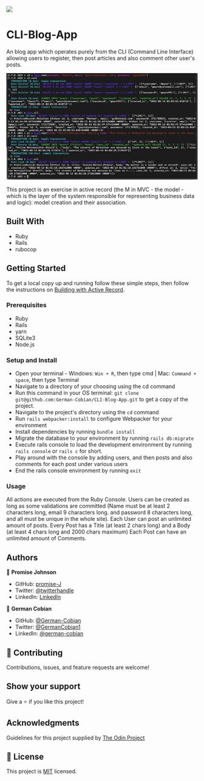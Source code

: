 ![](https://img.shields.io/badge/Microverse-blueviolet)

# CLI-Blog-App

An blog app which operates purely from the CLI (Command Line Interface) allowing users to register, then post articles and also comment other user's posts.

![Data entries](/app/assets/images/Data-entries.png?raw=true "Data entries")

This project is an exercise in active record (the M in MVC - the model - which is the layer of the system responsible for representing business data and logic): model creation and their association.

## Built With
*  Ruby
*  Rails
*  rubocop


## Getting Started

To get a local copy up and running follow these simple steps, then follow the instructions on [Building with Active Record](https://www.theodinproject.com/paths/full-stack-ruby-on-rails/courses/ruby-on-rails/lessons/building-with-active-record-ruby-on-rails).


### Prerequisites
 *  Ruby
 *  Rails
 *  yarn
 *  SQLite3
 *  Node.js


### Setup and Install

* Open your terminal - Windows: `Win + R`, then type cmd | Mac: `Command + space`, then type Terminal
* Navigate to a directory of your choosing using the cd command
* Run this command in your OS terminal: `git clone git@github.com:German-Cobian/CLI-Blog-App.git` to get a copy of the project.
* Navigate to the project's directory using the `cd` command
* Run `rails webpacker:install` to configure Webpacker for your environment
* Install dependencies by running `bundle install`
* Migrate the database to your environment by running `rails db:migrate`
* Execute rails console to load the development environment by running `rails console` or `rails c` for short.
* Play around with the console by adding users, and then posts and also comments for each post under various users
* End the rails console environment by running `exit`


### Usage

All actions are executed from the Ruby Console. Users can be created as long as some validations are committed (Name must be at least 2 characters long, email 9 characters long. and password 8 characters long, and all must be unique in the whole site). Each User can post an unlimited amount of posts. Every Post has a Title (at least 2 chars long) and a Body (at least 4 chars long and 2000 chars maximum) Each Post can have an unlimited amount of Comments.


## Authors

👤 **Promise Johnson**

* GitHub: [promise-J](https://github.com/promise-J)
* Twitter: [@twitterhandle](https://twitter.com/Promise94353263)
* LinkedIn: [LinkedIn](https://www.linkedin.com/in/promise-chiemela-788887142)

👤 **German Cobian**

* GitHub: [@German-Cobian](https://github.com/German-Cobian)
* Twitter: [@GermanCobian1](https://twitter.com/GermanCobian1)
* LinkedIn: [@german-cobian](https://www.linkedin.com/in/german-cobian/)


## 🤝 Contributing

Contributions, issues, and feature requests are welcome!


## Show your support

Give a ⭐️ if you like this project!


## Acknowledgments

Guidelines for this project supplied by [The Odin Project](https://www.theodinproject.com/lessons/ruby-on-rails-micro-reddit)


## 📝 License

This project is [MIT](https://github.com/German-Cobian/CLI-Blog-App/blob/main/LICENSE) licensed.
